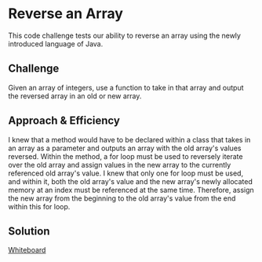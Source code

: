 # Reverse an Array
This code challenge tests our ability to reverse an array using the newly introduced language of Java. 

## Challenge
Given an array of integers, use a function to take in that array and output the reversed array in an old or new array. 

## Approach & Efficiency
I knew that a method would have to be declared within a class that takes in an array as a parameter and outputs an array with the old array's values reversed. Within the method, a for loop must be used to reversely iterate over the old array and assign values in the new array to the currently referenced old array's value. I knew that only one for loop must be used, and within it, both the old array's value and the new array's newly allocated memory at an index must be referenced at the same time. Therefore, assign the new array from the beginning to the old array's value from the end within this for loop. 

## Solution
[Whiteboard](../assets/arrayreverse.jpg)
